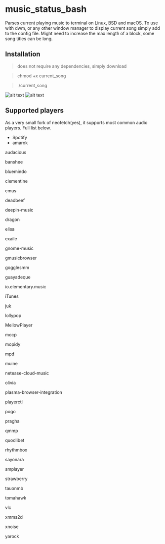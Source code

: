 # music_status_bash
Parses current playing music to terminal on Linux, BSD and macOS. To use with dwm, or any other window manager to display current song simply add to the config file. Might need to increase the max length of a block, some song titles can be long.
## Installation
> does not require any dependencies, simply download

> chmod +x current_song

> ./current_song

![alt text](https://raw.githubusercontent.com/HonusDaniel/personalsite/gh-pages/images/song2.png)
![alt text](https://raw.githubusercontent.com/HonusDaniel/personalsite/gh-pages/images/song.png)


## Supported players
As a very small fork of neofetch(yes), it supports most common audio players. Full list below.

* Spotify
* amarok

audacious

banshee

bluemindo

clementine

cmus

deadbeef

deepin-music

dragon

elisa

exaile

gnome-music

gmusicbrowser

gogglesmm

guayadeque

io.elementary.music

iTunes

juk

lollypop

MellowPlayer

mocp

mopidy

mpd

muine

netease-cloud-music

olivia

plasma-browser-integration

playerctl

pogo

pragha

qmmp

quodlibet

rhythmbox

sayonara

smplayer

strawberry

tauonmb

tomahawk

vlc

xmms2d

xnoise

yarock



